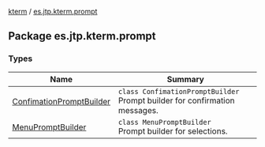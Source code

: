 [kterm](../index.md) / [es.jtp.kterm.prompt](./index.md)

## Package es.jtp.kterm.prompt

### Types

| Name | Summary |
|---|---|
| [ConfimationPromptBuilder](-confimation-prompt-builder/index.md) | `class ConfimationPromptBuilder`<br>Prompt builder for confirmation messages. |
| [MenuPromptBuilder](-menu-prompt-builder/index.md) | `class MenuPromptBuilder`<br>Prompt builder for selections. |
